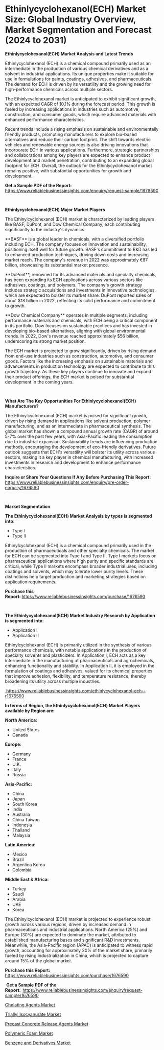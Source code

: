 <p><h1>Ethinlycyclohexanol(ECH) Market Size: Global Industry Overview, Market Segmentation and Forecast (2024 to 2031)</h1></p><p><strong>Ethinlycyclohexanol(ECH) Market Analysis and Latest Trends</strong></p>
<p><p>Ethinlycyclohexanol (ECH) is a chemical compound primarily used as an intermediate in the production of various chemical derivatives and as a solvent in industrial applications. Its unique properties make it suitable for use in formulations for paints, coatings, adhesives, and pharmaceuticals. The demand for ECH is driven by its versatility and the growing need for high-performance chemicals across multiple sectors.</p><p>The Ethinlycyclohexanol market is anticipated to exhibit significant growth, with an expected CAGR of 10.1% during the forecast period. This growth is fueled by increasing applications in industries such as automotive, construction, and consumer goods, which require advanced materials with enhanced performance characteristics. </p><p>Recent trends include a rising emphasis on sustainable and environmentally friendly products, prompting manufacturers to explore bio-based alternatives and reduce their carbon footprint. The shift towards electric vehicles and renewable energy sources is also driving innovations that incorporate ECH in various applications. Furthermore, strategic partnerships and collaborations among key players are expected to enhance product development and market penetration, contributing to an expanding global footprint for ECH. Overall, the outlook for the Ethinlycyclohexanol market remains positive, with substantial opportunities for growth and development.</p></p>
<p><strong>Get a Sample PDF of the Report:&nbsp;</strong> <a href="https://www.reliablebusinessinsights.com/enquiry/request-sample/1676590?utm_campaign=96&utm_medium=2&utm_source=Github&utm_content=ia&utm_term=10122024&utm_id=ethinlycyclohexanolech">https://www.reliablebusinessinsights.com/enquiry/request-sample/1676590</a></p>
<p>&nbsp;</p>
<p><strong>Ethinlycyclohexanol(ECH) Major Market Players</strong></p>
<p><p>The Ethinylcyclohexanol (ECH) market is characterized by leading players like BASF, DuPont, and Dow Chemical Company, each contributing significantly to the industry's dynamics.</p><p>**BASF** is a global leader in chemicals, with a diversified portfolio including ECH. The company focuses on innovation and sustainability, positioning itself well for future growth. BASF's commitment to R&D has led to enhanced production techniques, driving down costs and increasing market reach. The company's revenue in 2022 was approximately €87 billion, showcasing its substantial market presence.</p><p>**DuPont**, renowned for its advanced materials and specialty chemicals, has been expanding its ECH applications across various sectors like adhesives, coatings, and polymers. The company's growth strategy includes strategic acquisitions and investments in innovative technologies, which are expected to bolster its market share. DuPont reported sales of about $18 billion in 2022, reflecting its solid performance and commitment to growth.</p><p>**Dow Chemical Company** operates in multiple segments, including performance materials and chemicals, with ECH being a critical component in its portfolio. Dow focuses on sustainable practices and has invested in developing bio-based alternatives, aligning with global environmental trends. In 2022, Dow's revenue reached approximately $56 billion, underscoring its strong market position.</p><p>The ECH market is projected to grow significantly, driven by rising demand from end-use industries such as construction, automotive, and consumer goods. Factors like the increasing emphasis on sustainable materials and advancements in production technology are expected to contribute to this growth trajectory. As these key players continue to innovate and expand their product offerings, the ECH market is poised for substantial development in the coming years.</p></p>
<p>&nbsp;</p>
<p><strong>What Are The Key Opportunities For Ethinlycyclohexanol(ECH) Manufacturers?</strong></p>
<p><p>The Ethinylcyclohexanol (ECH) market is poised for significant growth, driven by rising demand in applications like solvent production, polymer manufacturing, and as an intermediate in pharmaceutical synthesis. The global market has shown a compound annual growth rate (CAGR) of around 5-7% over the past few years, with Asia-Pacific leading the consumption due to industrial expansion. Sustainability trends are influencing production methods, encouraging the development of eco-friendly derivatives. Future outlook suggests that ECH's versatility will bolster its utility across various sectors, making it a key player in chemical manufacturing, with increased investments in research and development to enhance performance characteristics.</p></p>
<p><strong>Inquire or Share Your Questions If Any Before Purchasing This Report:</strong> <a href="https://www.reliablebusinessinsights.com/enquiry/pre-order-enquiry/1676590?utm_campaign=96&utm_medium=2&utm_source=Github&utm_content=ia&utm_term=10122024&utm_id=ethinlycyclohexanolech">https://www.reliablebusinessinsights.com/enquiry/pre-order-enquiry/1676590</a></p>
<p>&nbsp;</p>
<p><strong>Market Segmentation</strong></p>
<p><strong>The Ethinlycyclohexanol(ECH) Market Analysis by types is segmented into:</strong></p>
<p><ul><li>Type I</li><li>Type II</li></ul></p>
<p><p>Ethinylcyclohexanol (ECH) is a chemical compound primarily used in the production of pharmaceuticals and other specialty chemicals. The market for ECH can be segmented into Type I and Type II. Type I markets focus on pharmaceutical applications where high purity and specific standards are critical, while Type II markets encompass broader industrial uses, including coatings and solvents, which may tolerate lower purity levels. These distinctions help target production and marketing strategies based on application requirements.</p></p>
<p><strong>Purchase this Report:&nbsp;</strong><a href="https://www.reliablebusinessinsights.com/purchase/1676590?utm_campaign=96&utm_medium=2&utm_source=Github&utm_content=ia&utm_term=10122024&utm_id=ethinlycyclohexanolech">https://www.reliablebusinessinsights.com/purchase/1676590</a></p>
<p>&nbsp;</p>
<p><strong>The Ethinlycyclohexanol(ECH) Market Industry Research by Application is segmented into:</strong></p>
<p><ul><li>Application I</li><li>Application II</li></ul></p>
<p><p>Ethinylcyclohexanol (ECH) is primarily utilized in the synthesis of various performance chemicals, with notable applications in the production of specialty solvents and plasticizers. In Application I, ECH acts as a key intermediate in the manufacturing of pharmaceuticals and agrochemicals, enhancing functionality and stability. In Application II, it is employed in the formulation of coatings and adhesives, valued for its chemical properties that improve adhesion, flexibility, and temperature resistance, thereby broadening its utility across multiple industries.</p></p>
<p><a href="https://www.reliablebusinessinsights.com/ethinlycyclohexanol-ech--r1676590?utm_campaign=96&utm_medium=2&utm_source=Github&utm_content=ia&utm_term=10122024&utm_id=ethinlycyclohexanolech">&nbsp;https://www.reliablebusinessinsights.com/ethinlycyclohexanol-ech--r1676590</a></p>
<p><strong>In terms of Region, the Ethinlycyclohexanol(ECH) Market Players available by Region are:</strong></p>
<p>
    <p> <strong> North America: </strong>
        <ul>
            <li>United States</li>
            <li>Canada</li>
        </ul>
        </p> 
    <p> <strong> Europe: </strong>
        <ul>
            <li>Germany</li>
            <li>France</li>
            <li>U.K.</li>
            <li>Italy</li>
            <li>Russia</li>
        </ul>
        </p> 
    <p> <strong> Asia-Pacific: </strong>
        <ul>
            <li>China</li>
            <li>Japan</li>
            <li>South Korea</li>
            <li>India</li>
            <li>Australia</li>
            <li>China Taiwan</li>
            <li>Indonesia</li>
            <li>Thailand</li>
            <li>Malaysia</li>
        </ul>
        </p> 
    <p> <strong> Latin America: </strong>
        <ul>
            <li>Mexico</li>
            <li>Brazil</li>
            <li>Argentina Korea</li>
            <li>Colombia</li>
        </ul>
        </p> 
    <p> <strong> Middle East & Africa: </strong>
        <ul>
            <li>Turkey</li>
            <li>Saudi</li>
            <li>Arabia</li>
            <li>UAE</li>
            <li>Korea</li>
        </ul>
    </p>
    </p>
<p><p>The Ethinylcyclohexanol (ECH) market is projected to experience robust growth across various regions, driven by increased demand in pharmaceuticals and industrial applications. North America (25%) and Europe (30%) are expected to dominate the market, attributed to established manufacturing bases and significant R&D investments. Meanwhile, the Asia-Pacific region (APAC) is anticipated to witness rapid growth, accounting for approximately 20% of the market share, primarily fueled by rising industrialization in China, which is projected to capture around 15% of the global market.</p></p>
<p><strong>Purchase this Report: </strong><a href="https://www.reliablebusinessinsights.com/purchase/1676590?utm_campaign=96&utm_medium=2&utm_source=Github&utm_content=ia&utm_term=10122024&utm_id=ethinlycyclohexanolech">https://www.reliablebusinessinsights.com/purchase/1676590</a></p>
<p>&nbsp;<strong>Get a Sample PDF of the Report:&nbsp;&nbsp;</strong><a href="https://www.reliablebusinessinsights.com/enquiry/request-sample/1676590?utm_campaign=96&utm_medium=2&utm_source=Github&utm_content=ia&utm_term=10122024&utm_id=ethinlycyclohexanolech">https://www.reliablebusinessinsights.com/enquiry/request-sample/1676590</a></p>
<p><strong></strong></p>
<p><p><a href="https://www.linkedin.com/pulse/c-hannibex-sqmmf?utm_campaign=96&utm_medium=2&utm_source=Github&utm_content=ia&utm_term=10122024&utm_id=ethinlycyclohexanolech">Chelating Agents Market</a></p><p><a href="https://www.linkedin.com/pulse/triallyl-isocyanurate-market-overview-industry-growth-worth-projected-zgw5f?utm_campaign=96&utm_medium=2&utm_source=Github&utm_content=ia&utm_term=10122024&utm_id=ethinlycyclohexanolech">Triallyl Isocyanurate Market</a></p><p><a href="https://www.linkedin.com/pulse/precast-concrete-release-agents-market-trends-drivers-forecasted-nnr2e?utm_campaign=96&utm_medium=2&utm_source=Github&utm_content=ia&utm_term=10122024&utm_id=ethinlycyclohexanolech">Precast Concrete Release Agents Market</a></p><p><a href="https://www.linkedin.com/pulse/global-perspective-polymeric-foam-market-aforecastcagr-131from-2q4ef?utm_campaign=96&utm_medium=2&utm_source=Github&utm_content=ia&utm_term=10122024&utm_id=ethinlycyclohexanolech">Polymeric Foam Market</a></p><p><a href="https://github.com/wwwkeltoum/Market-Research-Report-List-5/blob/main/benzene-and-derivatives-market.md?utm_campaign=96&utm_medium=2&utm_source=Github&utm_content=ia&utm_term=10122024&utm_id=ethinlycyclohexanolech">Benzene and Derivatives Market</a></p></p>